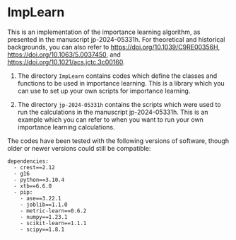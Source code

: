 # ImpLearn

This is an implementation of the importance learning algorithm, as presented in the manuscript jp-2024-05331h. For theoretical and historical backgrounds, you can also refer to https://doi.org/10.1039/C9RE00356H, https://doi.org/10.1063/5.0037450, and https://doi.org/10.1021/acs.jctc.3c00160.

1. The directory `ImpLearn` contains codes which define the classes and functions to be used in importance learning. This is a library which you can use to set up your own scripts for importance learning.

2. The directory `jp-2024-05331h` contains the scripts which were used to run the calculations in the manuscript jp-2024-05331h. This is an example which you can refer to when you want to run your own importance learning calculations.

The codes have been tested with the following versions of software, though older or newer versions could still be compatible:
```
dependencies:
  - crest==2.12
  - g16
  - python==3.10.4
  - xtb==6.6.0
  - pip:
    - ase==3.22.1
    - joblib==1.1.0
    - metric-learn==0.6.2
    - numpy==1.23.1
    - scikit-learn==1.1.1
    - scipy==1.8.1
```
